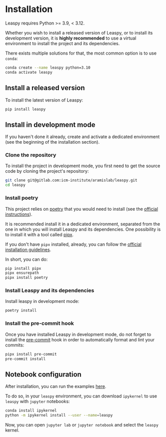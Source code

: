 # Installation

Leaspy requires Python >= 3.9, < 3.12.

Whether you wish to install a released version of Leaspy, or to install its development version, it is **highly recommended** to use a virtual environment to install the project and its dependencies.

There exists multiple solutions for that, the most common option is to use `conda`:

```bash
conda create --name leaspy python=3.10
conda activate leaspy
```

## Install a released version

To install the latest version of Leaspy:

```bash
pip install leaspy
```

## Install in development mode

If you haven't done it already, create and activate a dedicated environment (see the beginning of the installation section). 

### Clone the repository

To install the project in development mode, you first need to get the source code by cloning the project's repository:

```bash
git clone git@gitlab.com:icm-institute/aramislab/leaspy.git
cd leaspy
```

### Install poetry

This project relies on [poetry](https://python-poetry.org) that you would need to install (see the [official instructions](https://python-poetry.org/docs/#installation)).

It is recommended install it in a dedicated environment, separated from the one in which you will install Leaspy and its dependencies. One possibility is to install it with a tool called [pipx](https://pipx.pypa.io/stable/).

If you don't have `pipx` installed, already, you can follow the [official installation guidelines](https://pipx.pypa.io/stable/installation/).

In short, you can do:

```bash
pip install pipx
pipx ensurepath
pipx install poetry
```

### Install Leaspy and its dependencies

Install leaspy in development mode:

```bash
poetry install
```

### Install the pre-commit hook

Once you have installed Leaspy in development mode, do not forget to install the [pre-commit](https://pre-commit.com) hook in order to automatically format and lint your commits:

```bash
pipx install pre-commit
pre-commit install
```

## Notebook configuration

After installation, you can run the examples [here](./nutshell.md).

To do so, in your ``leaspy`` environment, you can download ``ipykernel`` to use ``leaspy`` with ``jupyter`` notebooks:

```bash
conda install ipykernel
python -m ipykernel install --user --name=leaspy
```

Now, you can open ``jupyter lab`` or ``jupyter notebook`` and select the ``leaspy`` kernel.
